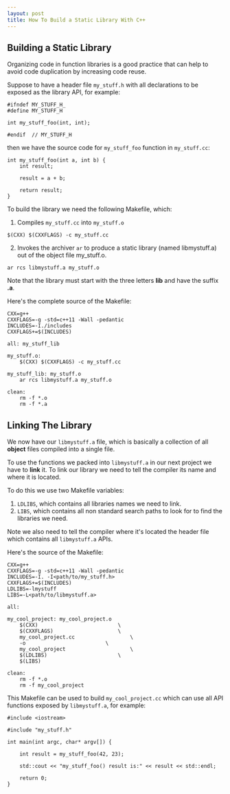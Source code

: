```yaml
---
layout: post
title: How To Build a Static Library With C++
---
```


## Building a Static Library

Organizing code in function libraries is a good practice that can help to avoid code duplication by increasing code reuse.

Suppose to have a header file `my_stuff.h` with all declarations to be exposed as the library API, for example:

```
#ifndef MY_STUFF_H_
#define MY_STUFF_H

int my_stuff_foo(int, int);

#endif  // MY_STUFF_H

```
then we have the source code for `my_stuff_foo` function in `my_stuff.cc`:

```
int my_stuff_foo(int a, int b) {
    int result;
    
    result = a + b;
    
    return result;
}
```

To build the library we need the following Makefile, which:

1. Compiles `my_stuff.cc` into `my_stuff.o`

```
$(CXX) $(CXXFLAGS) -c my_stuff.cc
```

2. Invokes the archiver `ar` to produce a static library (named libmystuff.a) out of the object file my_stuff.o.

```
ar rcs libmystuff.a my_stuff.o
```
Note that the library must start with the three letters **lib** and have the suffix **.a**. 

Here's the complete source of the Makefile:

```
CXX=g++
CXXFLAGS=-g -std=c++11 -Wall -pedantic
INCLUDES=-I./includes
CXXFLAGS+=$(INCLUDES)

all: my_stuff_lib

my_stuff.o:
	$(CXX) $(CXXFLAGS) -c my_stuff.cc

my_stuff_lib: my_stuff.o
	ar rcs libmystuff.a my_stuff.o

clean:
	rm -f *.o
	rm -f *.a
```
	
## Linking The Library

We now have our `libmystuff.a` file, which is basically a collection of all **object** files compiled into a single file.

To use the functions we packed into `libmystuff.a` in our next project we have to **link** it. To link our library we need to
tell the compiler its name and where it is located.

To do this we use two Makefile variables:

1. `LDLIBS`, which contains all libraries names we need to link.
2. `LIBS`, which contains all non standard search paths to look for to find the libraries we need.

Note we also need to tell the compiler where it's located the header file which contains all `libmystuff.a` APIs.

Here's the source of the Makefile:

```
CXX=g++
CXXFLAGS=-g -std=c++11 -Wall -pedantic
INCLUDES=-I. -I<path/to/my_stuff.h>
CXXFLAGS+=$(INCLUDES)
LDLIBS=-lmystuff
LIBS=-L<path/to/libmystuff.a>

all: 

my_cool_project: my_cool_project.o
	$(CXX)							\
	$(CXXFLAGS)						\
	my_cool_project.cc					\
	-o							\
	my_cool_project						\
	$(LDLIBS)						\
	$(LIBS)

clean:
	rm -f *.o
	rm -f my_cool_project
```
This Makefile can be used to build `my_cool_project.cc` which can use all API functions exposed by `libmystuff.a`, for example:

```
#include <iostream>

#include "my_stuff.h"

int main(int argc, char* argv[]) {

    int result = my_stuff_foo(42, 23);

    std::cout << "my_stuff_foo() result is:" << result << std::endl;

    return 0;
}
```
